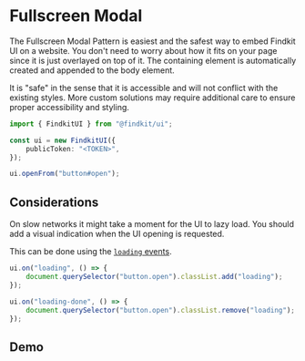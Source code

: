 # Fullscreen Modal

The Fullscreen Modal Pattern is easiest and the safest way to embed Findkit UI
on a website. You don't need to worry about how it fits on your page since it is
just overlayed on top of it. The containing element is automatically created and
appended to the body element.

It is "safe" in the sense that it is accessible and will not conflict with the
existing styles. More custom solutions may require additional care to ensure
proper accessibility and styling.

```ts
import { FindkitUI } from "@findkit/ui";

const ui = new FindkitUI({
	publicToken: "<TOKEN>",
});

ui.openFrom("button#open");
```

## Considerations

On slow networks it might take a moment for the UI to lazy load. You should add
a visual indication when the UI opening is requested.

This can be done using the [`loading` events](/ui/api/events#loading).

```ts
ui.on("loading", () => {
	document.querySelector("button.open").classList.add("loading");
});

ui.on("loading-done", () => {
	document.querySelector("button.open").classList.remove("loading");
});
```

## Demo

<Codesandbox example="static/simple" />
